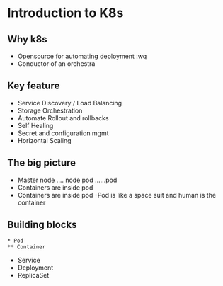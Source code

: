 # Introduction to K8s

## Why k8s 
   - Opensource for automating deployment :wq
   - Conductor of an orchestra
## Key feature 
   - Service Discovery / Load Balancing 
   - Storage Orchestration
   - Automate Rollout and rollbacks
   - Self Healing
   - Secret and configuration mgmt 
   - Horizontal Scaling
## The big picture
   - Master
    node .... node 
    pod ......pod
   - Containers are inside pod 
   -  Containers are inside pod 
   -Pod is like a space suit and human is the container 
## Building blocks
    * Pod  
    ** Container
   - Service
   - Deployment 
   - ReplicaSet




